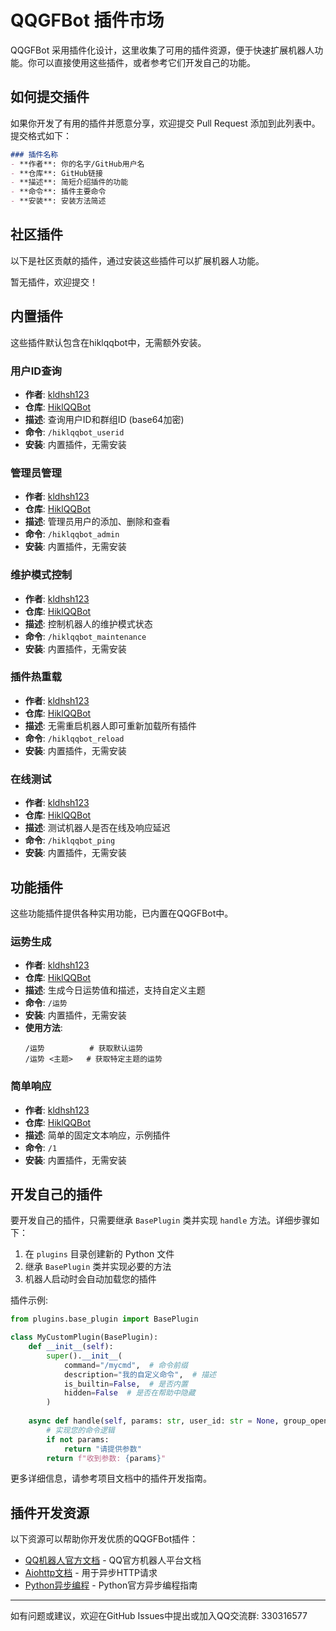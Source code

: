 # QQGFBot 插件市场

QQGFBot 采用插件化设计，这里收集了可用的插件资源，便于快速扩展机器人功能。你可以直接使用这些插件，或者参考它们开发自己的功能。


## 如何提交插件

如果你开发了有用的插件并愿意分享，欢迎提交 Pull Request 添加到此列表中。提交格式如下：

```markdown
### 插件名称
- **作者**: 你的名字/GitHub用户名
- **仓库**: GitHub链接
- **描述**: 简短介绍插件的功能
- **命令**: 插件主要命令
- **安装**: 安装方法简述
```

## 社区插件

以下是社区贡献的插件，通过安装这些插件可以扩展机器人功能。

暂无插件，欢迎提交！


## 内置插件

这些插件默认包含在hiklqqbot中，无需额外安装。

### 用户ID查询
- **作者**: [kldhsh123](https://github.com/kldhsh123)
- **仓库**: [HiklQQBot](https://github.com/kldhsh123/hiklqqbot)
- **描述**: 查询用户ID和群组ID (base64加密)
- **命令**: `/hiklqqbot_userid`
- **安装**: 内置插件，无需安装

### 管理员管理
- **作者**: [kldhsh123](https://github.com/kldhsh123)
- **仓库**: [HiklQQBot](https://github.com/kldhsh123/hiklqqbot)
- **描述**: 管理员用户的添加、删除和查看
- **命令**: `/hiklqqbot_admin`
- **安装**: 内置插件，无需安装

### 维护模式控制
- **作者**: [kldhsh123](https://github.com/kldhsh123)
- **仓库**: [HiklQQBot](https://github.com/kldhsh123/hiklqqbot)
- **描述**: 控制机器人的维护模式状态
- **命令**: `/hiklqqbot_maintenance`
- **安装**: 内置插件，无需安装

### 插件热重载
- **作者**: [kldhsh123](https://github.com/kldhsh123)
- **仓库**: [HiklQQBot](https://github.com/kldhsh123/hiklqqbot)
- **描述**: 无需重启机器人即可重新加载所有插件
- **命令**: `/hiklqqbot_reload`
- **安装**: 内置插件，无需安装

### 在线测试
- **作者**: [kldhsh123](https://github.com/kldhsh123)
- **仓库**: [HiklQQBot](https://github.com/kldhsh123/hiklqqbot)
- **描述**: 测试机器人是否在线及响应延迟
- **命令**: `/hiklqqbot_ping`
- **安装**: 内置插件，无需安装

## 功能插件

这些功能插件提供各种实用功能，已内置在QQGFBot中。


### 运势生成
- **作者**: [kldhsh123](https://github.com/kldhsh123)
- **仓库**: [HiklQQBot](https://github.com/kldhsh123/hiklqqbot)
- **描述**: 生成今日运势值和描述，支持自定义主题
- **命令**: `/运势`
- **安装**: 内置插件，无需安装
- **使用方法**:
  ```
  /运势          # 获取默认运势
  /运势 <主题>   # 获取特定主题的运势
  ```

### 简单响应
- **作者**: [kldhsh123](https://github.com/kldhsh123)
- **仓库**: [HiklQQBot](https://github.com/kldhsh123/hiklqqbot)
- **描述**: 简单的固定文本响应，示例插件
- **命令**: `/1`
- **安装**: 内置插件，无需安装

## 开发自己的插件

要开发自己的插件，只需要继承 `BasePlugin` 类并实现 `handle` 方法。详细步骤如下：

1. 在 `plugins` 目录创建新的 Python 文件
2. 继承 `BasePlugin` 类并实现必要的方法
3. 机器人启动时会自动加载您的插件

插件示例:

```python
from plugins.base_plugin import BasePlugin

class MyCustomPlugin(BasePlugin):
    def __init__(self):
        super().__init__(
            command="/mycmd",  # 命令前缀
            description="我的自定义命令",  # 描述
            is_builtin=False,  # 是否内置
            hidden=False  # 是否在帮助中隐藏
        )
        
    async def handle(self, params: str, user_id: str = None, group_openid: str = None, **kwargs) -> str:
        # 实现您的命令逻辑
        if not params:
            return "请提供参数"
        return f"收到参数: {params}"
```

更多详细信息，请参考项目文档中的插件开发指南。

## 插件开发资源

以下资源可以帮助你开发优质的QQGFBot插件：

- [QQ机器人官方文档](https://bot.q.qq.com/wiki/) - QQ官方机器人平台文档
- [Aiohttp文档](https://docs.aiohttp.org/) - 用于异步HTTP请求
- [Python异步编程](https://docs.python.org/zh-cn/3/library/asyncio.html) - Python官方异步编程指南

---

如有问题或建议，欢迎在GitHub Issues中提出或加入QQ交流群: 330316577 
